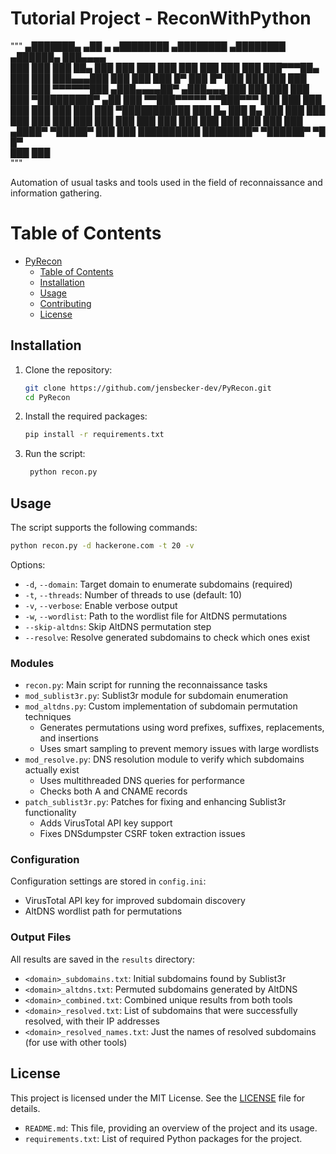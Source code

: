 # Tutorial Project - ReconWithPython

"""
   ▄███████▄ ▄██   ▄      ▄████████    ▄████████  ▄████████  ▄██████▄  ███▄▄▄▄   
  ███    ███ ███   ██▄   ███    ███   ███    ███ ███    ███ ███    ███ ███▀▀▀██▄ 
  ███    ███ ███▄▄▄███   ███    ███   ███    █▀  ███    █▀  ███    ███ ███   ███ 
  ███    ███ ▀▀▀▀▀▀███  ▄███▄▄▄▄██▀  ▄███▄▄▄     ███        ███    ███ ███   ███ 
▀█████████▀  ▄██   ███ ▀▀███▀▀▀▀▀   ▀▀███▀▀▀     ███        ███    ███ ███   ███ 
  ███        ███   ███ ▀███████████   ███    █▄  ███    █▄  ███    ███ ███   ███ 
  ███        ███   ███   ███    ███   ███    ███ ███    ███ ███    ███ ███   ███ 
 ▄████▀       ▀█████▀    ███    ███   ██████████ ████████▀   ▀██████▀   ▀█   █▀  
                         ███    ███                                              
"""

Automation of usual tasks and tools used in the field of reconnaissance and information gathering.

# Table of Contents

- [PyRecon](#pyrecon)
  - [Table of Contents](#table-of-contents)
  - [Installation](#installation)
  - [Usage](#usage)
  - [Contributing](#contributing)
  - [License](#license)

## Installation

1. Clone the repository:
   ```bash
   git clone https://github.com/jensbecker-dev/PyRecon.git
   cd PyRecon
   ```
2. Install the required packages:
   ```bash
   pip install -r requirements.txt
   ```
3. Run the script:
   ```bash
    python recon.py
    ```

## Usage

The script supports the following commands:

```bash
python recon.py -d hackerone.com -t 20 -v
```

Options:
- `-d`, `--domain`: Target domain to enumerate subdomains (required)
- `-t`, `--threads`: Number of threads to use (default: 10)
- `-v`, `--verbose`: Enable verbose output
- `-w`, `--wordlist`: Path to the wordlist file for AltDNS permutations
- `--skip-altdns`: Skip AltDNS permutation step
- `--resolve`: Resolve generated subdomains to check which ones exist

### Modules

- `recon.py`: Main script for running the reconnaissance tasks
- `mod_sublist3r.py`: Sublist3r module for subdomain enumeration
- `mod_altdns.py`: Custom implementation of subdomain permutation techniques
  - Generates permutations using word prefixes, suffixes, replacements, and insertions
  - Uses smart sampling to prevent memory issues with large wordlists
- `mod_resolve.py`: DNS resolution module to verify which subdomains actually exist
  - Uses multithreaded DNS queries for performance
  - Checks both A and CNAME records
- `patch_sublist3r.py`: Patches for fixing and enhancing Sublist3r functionality
  - Adds VirusTotal API key support
  - Fixes DNSdumpster CSRF token extraction issues

### Configuration

Configuration settings are stored in `config.ini`:
- VirusTotal API key for improved subdomain discovery
- AltDNS wordlist path for permutations

### Output Files

All results are saved in the `results` directory:
- `<domain>_subdomains.txt`: Initial subdomains found by Sublist3r
- `<domain>_altdns.txt`: Permuted subdomains generated by AltDNS
- `<domain>_combined.txt`: Combined unique results from both tools
- `<domain>_resolved.txt`: List of subdomains that were successfully resolved, with their IP addresses
- `<domain>_resolved_names.txt`: Just the names of resolved subdomains (for use with other tools)

## License

This project is licensed under the MIT License. See the [LICENSE](LICENSE) file for details.
- `README.md`: This file, providing an overview of the project and its usage.
- `requirements.txt`: List of required Python packages for the project.

